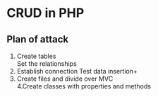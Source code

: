 # CRUD in PHP

## Plan of attack  
1. Create tables  
   Set the relationships
2. Establish connection
   Test data insertion+
3. Create files and divide over MVC  
4.Create classes with properties and methods

